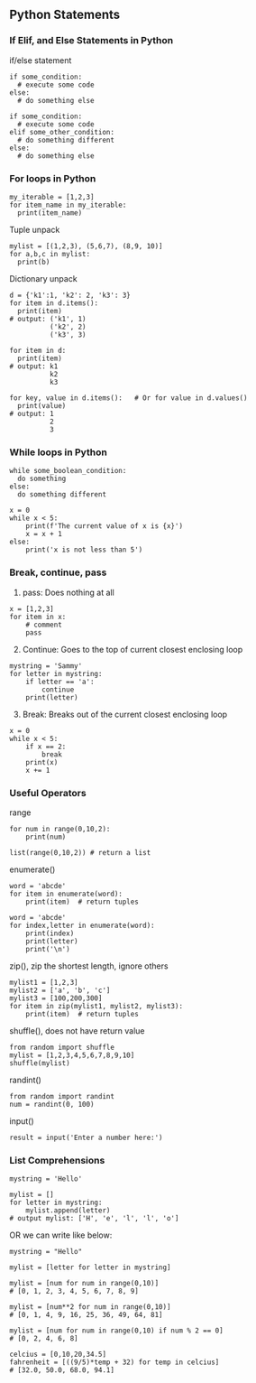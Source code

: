## Python Statements

### If Elif, and Else Statements in Python 

if/else statement

```
if some_condition:
  # execute some code
else:
  # do something else
```
```
if some_condition:
  # execute some code
elif some_other_condition:
  # do something different
else:
  # do something else
```
### For loops in Python 

```
my_iterable = [1,2,3]
for item_name in my_iterable:
  print(item_name)
```

Tuple unpack
```
mylist = [(1,2,3), (5,6,7), (8,9, 10)]
for a,b,c in mylist:
  print(b) 
```

Dictionary unpack
```
d = {'k1':1, 'k2': 2, 'k3': 3}
for item in d.items():
  print(item)
# output: ('k1', 1)
          ('k2', 2)
          ('k3', 3)

for item in d:
  print(item)
# output: k1
          k2
          k3

for key, value in d.items():   # Or for value in d.values()
  print(value)
# output: 1
          2
          3
```

### While loops in Python

```
while some_boolean_condition:
  do something
else:
  do something different
```

```
x = 0
while x < 5:
    print(f'The current value of x is {x}')
    x = x + 1
else:
    print('x is not less than 5')
```
### Break, continue, pass

1. pass: Does nothing at all

```
x = [1,2,3]
for item in x:
    # comment
    pass
```
2. Continue: Goes to the top of current closest enclosing loop
```
mystring = 'Sammy'
for letter in mystring:
    if letter == 'a':
        continue
    print(letter)
```
3. Break: Breaks out of the current closest enclosing loop
```
x = 0
while x < 5:
    if x == 2:
        break
    print(x)
    x += 1
```
### Useful Operators

range
```
for num in range(0,10,2):
    print(num)

list(range(0,10,2)) # return a list
```
enumerate()
```
word = 'abcde'
for item in enumerate(word):
    print(item)  # return tuples
```
```
word = 'abcde'
for index,letter in enumerate(word):
    print(index)
    print(letter)
    print('\n')
```

zip(), zip the shortest length, ignore others
```
mylist1 = [1,2,3]
mylist2 = ['a', 'b', 'c']
mylist3 = [100,200,300]
for item in zip(mylist1, mylist2, mylist3):
    print(item)  # return tuples
```

shuffle(), does not have return value
```
from random import shuffle
mylist = [1,2,3,4,5,6,7,8,9,10]
shuffle(mylist)
```

randint()
```
from random import randint
num = randint(0, 100)
```
input()
```
result = input('Enter a number here:')
```

### List Comprehensions

```
mystring = 'Hello'

mylist = []
for letter in mystring:
    mylist.append(letter)   
# output mylist: ['H', 'e', 'l', 'l', 'o']
```
OR we can write like below:
```
mystring = "Hello"

mylist = [letter for letter in mystring]
```
```
mylist = [num for num in range(0,10)]
# [0, 1, 2, 3, 4, 5, 6, 7, 8, 9]
```
```
mylist = [num**2 for num in range(0,10)]
# [0, 1, 4, 9, 16, 25, 36, 49, 64, 81]
```
```
mylist = [num for num in range(0,10) if num % 2 == 0]
# [0, 2, 4, 6, 8]
```
```
celcius = [0,10,20,34.5]
fahrenheit = [((9/5)*temp + 32) for temp in celcius]
# [32.0, 50.0, 68.0, 94.1]
```

